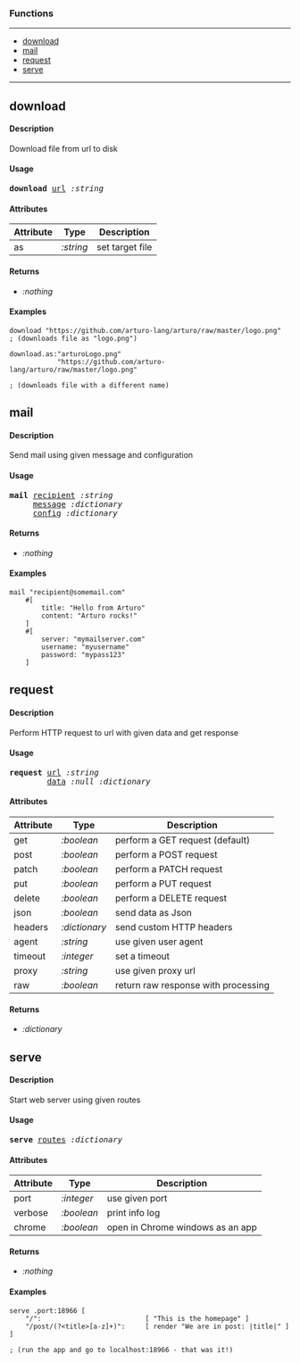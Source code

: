 ### Functions

---

<!--ts-->
   * [download](#download)
   * [mail](#mail)
   * [request](#request)
   * [serve](#serve)
<!--te-->

---


## download

#### Description

Download file from url to disk

#### Usage

<pre>
<b>download</b> <ins>url</ins> <i>:string</i>
</pre>
#### Attributes

|Attribute|Type|Description|
|---|---|---|
|as|<i>:string</i>|set target file|

#### Returns

- *:nothing*

#### Examples

```red
download "https://github.com/arturo-lang/arturo/raw/master/logo.png"
; (downloads file as "logo.png")

download.as:"arturoLogo.png"
            "https://github.com/arturo-lang/arturo/raw/master/logo.png"

; (downloads file with a different name)
```

## mail

#### Description

Send mail using given message and configuration

#### Usage

<pre>
<b>mail</b> <ins>recipient</ins> <i>:string</i>
     <ins>message</ins> <i>:dictionary</i>
     <ins>config</ins> <i>:dictionary</i>
</pre>

#### Returns

- *:nothing*

#### Examples

```red
mail "recipient@somemail.com"
    #[
        title: "Hello from Arturo"
        content: "Arturo rocks!"
    ]
    #[
        server: "mymailserver.com"
        username: "myusername"
        password: "mypass123"
    ]
```

## request

#### Description

Perform HTTP request to url with given data and get response

#### Usage

<pre>
<b>request</b> <ins>url</ins> <i>:string</i>
        <ins>data</ins> <i>:null</i> <i>:dictionary</i>
</pre>
#### Attributes

|Attribute|Type|Description|
|---|---|---|
|get|<i>:boolean</i>|perform a GET request (default)|
|post|<i>:boolean</i>|perform a POST request|
|patch|<i>:boolean</i>|perform a PATCH request|
|put|<i>:boolean</i>|perform a PUT request|
|delete|<i>:boolean</i>|perform a DELETE request|
|json|<i>:boolean</i>|send data as Json|
|headers|<i>:dictionary</i>|send custom HTTP headers|
|agent|<i>:string</i>|use given user agent|
|timeout|<i>:integer</i>|set a timeout|
|proxy|<i>:string</i>|use given proxy url|
|raw|<i>:boolean</i>|return raw response with processing|

#### Returns

- *:dictionary*


## serve

#### Description

Start web server using given routes

#### Usage

<pre>
<b>serve</b> <ins>routes</ins> <i>:dictionary</i>
</pre>
#### Attributes

|Attribute|Type|Description|
|---|---|---|
|port|<i>:integer</i>|use given port|
|verbose|<i>:boolean</i>|print info log|
|chrome|<i>:boolean</i>|open in Chrome windows as an app|

#### Returns

- *:nothing*

#### Examples

```red
serve .port:18966 [
    "/":                          [ "This is the homepage" ]
    "/post/(?<title>[a-z]+)":     [ render "We are in post: |title|" ]
]

; (run the app and go to localhost:18966 - that was it!)
```